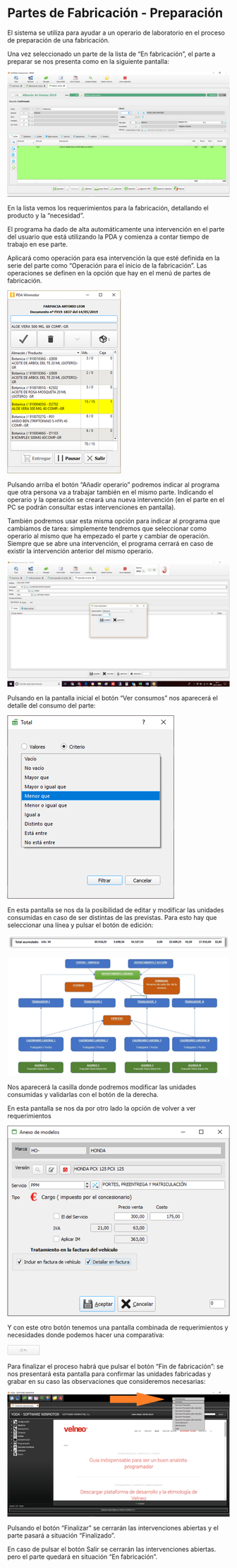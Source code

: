 # Partes de Fabricación - Preparación


  
El sistema se utiliza para ayudar a un operario de laboratorio en el proceso de preparación de una fabricación. ‌

Una vez seleccionado un parte de la lista de “En fabricación”, el parte a preparar se nos presenta como en la siguiente pantalla:

![](../.gitbook/assets/image%20%28255%29.png)

En la lista vemos los requerimientos para la fabricación, detallando el producto y la “necesidad”.

El programa ha dado de alta automáticamente una intervención en el parte del usuario que está utilizando la PDA y comienza a contar tiempo de trabajo en ese parte.

Aplicará como operación para esa intervención la que esté definida en la serie del parte como “Operación para el inicio de la fabricación”. Las operaciones se definen en la opción que hay en el menú de partes de fabricación.

![](../.gitbook/assets/image%20%28121%29.png)

Pulsando arriba el botón “Añadir operario” podremos indicar al programa que otra persona va a trabajar también en el mismo parte. Indicando el operario y la operación se creará una nueva intervención \(en el parte en el PC se podrán consultar estas intervenciones en pantalla\).

También podremos usar esta misma opción para indicar al programa que cambiamos de tarea: simplemente tendremos que seleccionar como operario al mismo que ha empezado el parte y cambiar de operación. Siempre que se abre una intervención, el programa cerrará en caso de existir la intervención anterior del mismo operario.

![](../.gitbook/assets/image%20%2822%29.png)

Pulsando en la pantalla inicial el botón “Ver consumos” nos aparecerá el detalle del consumo del parte:

![](../.gitbook/assets/image%20%28162%29.png)

En esta pantalla se nos da la posibilidad de editar y modificar las unidades consumidas en caso de ser distintas de las previstas. Para esto hay que seleccionar una línea y pulsar el botón de edición:

![](../.gitbook/assets/image%20%28193%29.png)

![](../.gitbook/assets/image%20%28278%29.png)

Nos aparecerá la casilla donde podremos modificar las unidades consumidas y validarlas con el botón de la derecha.

En esta pantalla se nos da por otro lado la opción de volver a ver requerimientos

![](../.gitbook/assets/image%20%2813%29.png)

Y con este otro botón tenemos una pantalla combinada de requerimientos y necesidades donde podemos hacer una comparativa:

![](../.gitbook/assets/image%20%285%29.png)

Para finalizar el proceso habrá que pulsar el botón “Fin de fabricación”: se nos presentará esta pantalla para confirmar las unidades fabricadas y grabar en su caso las observaciones que consideremos necesarias:

![](../.gitbook/assets/image%20%28331%29.png)

Pulsando el botón “Finalizar” se cerrarán las intervenciones abiertas y el parte pasará a situación “Finalizado”.

En caso de pulsar el botón Salir se cerrarán las intervenciones abiertas. pero el parte quedará en situación “En fabricación”.

